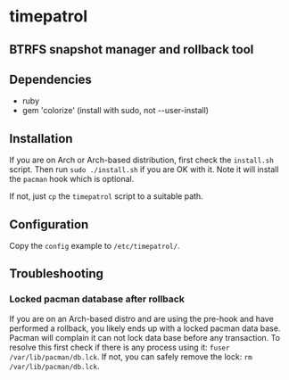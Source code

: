 # timepatrol
## BTRFS snapshot manager and rollback tool 

## Dependencies
* ruby
* gem 'colorize' (install with sudo, not --user-install) 

## Installation
If you are on Arch or Arch-based distribution, first check the `install.sh` 
script. Then run `sudo ./install.sh` if you are OK with it. Note it will install the `pacman` hook which is optional.

If not, just `cp` the `timepatrol` script to a suitable path.

## Configuration 
Copy the `config` example to `/etc/timepatrol/`.

## Troubleshooting

### Locked pacman database after rollback
If you are on an Arch-based distro 
and are using the pre-hook and have performed a rollback,
you likely ends up with a locked pacman data base. Pacman will complain 
it can not lock data base before any transaction. To resolve this first
check if there is any process using it: `fuser /var/lib/pacman/db.lck`. 
If not, you can safely remove the lock: `rm /var/lib/pacman/db.lck`.



